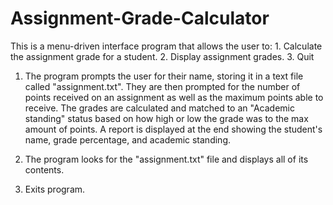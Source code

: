 # Assignment-Grade-Calculator
This is a menu-driven interface program that allows the user to:
        1. Calculate the assignment grade for a student.
        2. Display assignment grades.
        3. Quit
1. The program prompts the user for their name, storing it in a text file called "assignment.txt".
They are then prompted for the number of points received on an assignment as well as the maximum points able to receive.
The grades are calculated and matched to an "Academic standing" status based on how high or low the grade was to the max amount of points.
A report is displayed at the end showing the student's name, grade percentage, and academic standing.

2. The program looks for the "assignment.txt" file and displays all of its contents.
3. Exits program.
